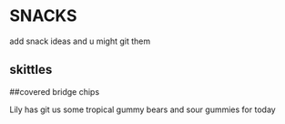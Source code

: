 # SNACKS
add snack ideas and u might git them
## skittles
##covered bridge chips


Lily has git us some tropical gummy bears and sour gummies for today
